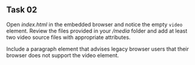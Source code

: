 ## Task 02
Open *index.html* in the embedded browser and notice the empty `video` element. Review the files provided in your */media* folder and add at least two video source files with appropriate attributes. 

Include a paragraph element that advises legacy browser users that their browser does not support the video element.
 
